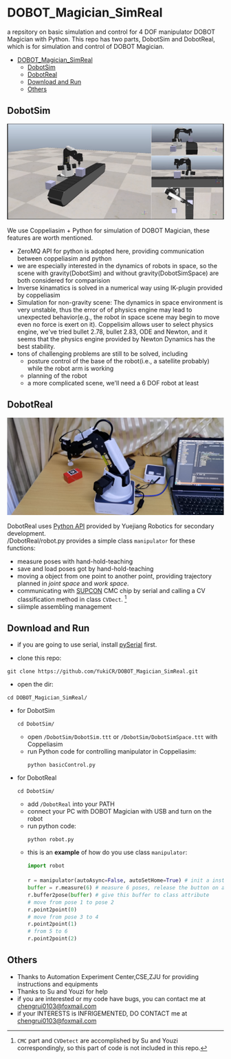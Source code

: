 # DOBOT_Magician_SimReal

a repsitory on basic simulation and control for 4 DOF manipulator DOBOT Magician with Python.
This repo has two parts, DobotSim and DobotReal, which is for simulation and control of DOBOT Magician.

- [DOBOT\_Magician\_SimReal](#dobot_magician_simreal)
  - [DobotSim](#dobotsim)
  - [DobotReal](#dobotreal)
  - [Download and Run](#download-and-run)
  - [Others](#others)


## DobotSim

![dobotsim](/Media/dobotsim.png)

We use Coppeliasim + Python for simulation of DOBOT Magician, these features are worth mentioned.

+ ZeroMQ API for python is adopted here, providing communication between coppeliasim and python
+ we are especially interested in the dynamics of robots in space, so the scene with gravity(DobotSim) and without gravity(DobotSimSpace) are both considered for comparision
+ Inverse kinamatics is solved in a numerical way using IK-plugin provided by coppeliasim
+ Simulation for non-gravity scene:
  The dynamics in space environment is very unstable, thus the error of of physics engine may lead to unexpected behavior(e.g., the robot in space scene may begin to move even no force is exert on it). Coppelisim allows user to select physics engine, we've tried bullet 2.78, bullet 2.83, ODE and Newton, and it seems that the physics engine provided by Newton Dynamics has the best stability.  
+ tons of challenging problems are still to be solved, including 
  + posture control of the base of the robot(i.e., a satellite probably) while the robot arm is working 
  + planning of the robot
  + a more complicated scene, we'll need a 6 DOF robot at least


## DobotReal

![RealPic](/Media/ManipulatorVideo.png)

DobotReal uses [Python API](https://www.dobot-robots.com/products/education/magician.html) provided by Yuejiang Robotics for secondary development.  
/DobotReal/robot.py provides a simple class `manipulator` for these functions:
+ measure poses with hand-hold-teaching
+ save and load poses got by hand-hold-teaching
+ moving a object from one point to another point, providing trajectory planned in *joint space* and *work space*.
+ communicating with [SUPCON](https://global.supcon.com/) CMC chip by serial and calling a CV classification method in class `CVDect`. [^1]
+ siiimple assembling management

[^1]: `CMC` part and `CVDetect` are accomplished by Su and Youzi correspondingly, so this part of code is not included in this repo. 

## Download and Run

+ if you are going to use serial, install [pySerial](https://pyserial.readthedocs.io/en/latest/pyserial.html) first.

+ clone this repo:
```
git clone https://github.com/YukiCR/DOBOT_Magician_SimReal.git
```
+ open the dir:
```
cd DOBOT_Magician_SimReal/
```
+ for DobotSim
    ```
    cd DobotSim/
    ```
  + open `/DobotSim/DobotSim.ttt` or `/DobotSim/DobotSimSpace.ttt` with Coppeliasim
  + run Python code for controlling manipulator in Coppeliasim:
    ```
    python basicControl.py
    ```
+ for DobotReal
    ```
    cd DobotSim/
    ```
  + add `/DobotReal` into your PATH
  + connect your PC with DOBOT Magician with USB and turn on the robot
  + run python code:
    ```
    python robot.py
    ```
  + this is an **example** of how do you use class `manipulator`:
    ```PYTHON
    import robot

    r = manipulator(autoAsync=False, autoSetHome=True) # init a instance, it would connect and init the manipulator
    buffer = r.measure(6) # measure 6 poses, release the button on arm to measure 1 pose
    r.buffer2pose(buffer) # give this buffer to class attribute
    # move from pose 1 to pose 2
    r.point2point(0)
    # move from pose 3 to 4
    r.point2point(1)
    # from 5 to 6
    r.point2point(2) 
    ```

## Others
+ Thanks to Automation Experiment Center,CSE,ZJU for providing instructions and equipments
+ Thanks to Su and Youzi for help
+ if you are interested or my code have bugs, you can contact me at <chengrui0103@foxmail.com>
+ if your INTERESTS is INFRIGEMENTED, DO CONTACT me at <chengrui0103@foxmail.com>
